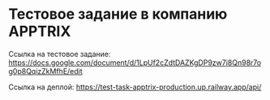 # Тестовое задание в компанию APPTRIX
Ссылка на тестовое задание: https://docs.google.com/document/d/1LpUf2cZdtDAZKgDP9zw7i8Qn98r7og0p8QqizZkMfhE/edit

Ссылка на деплой: https://test-task-apptrix-production.up.railway.app/api/
